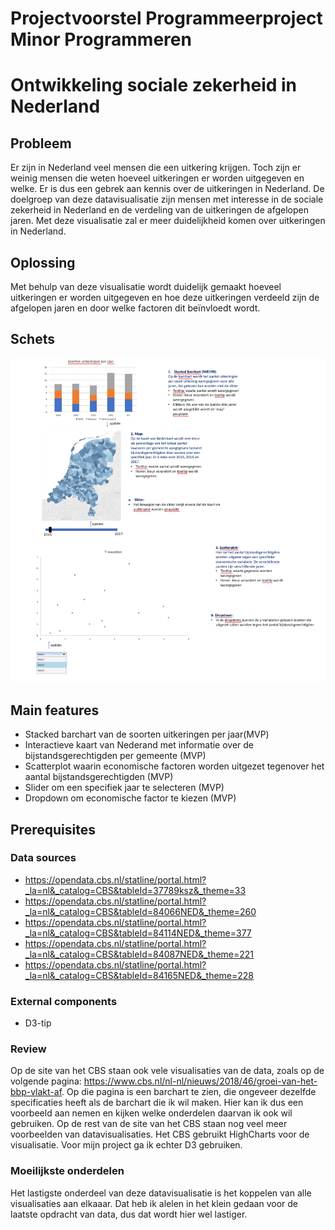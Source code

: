 # Projectvoorstel Programmeerproject Minor Programmeren
# Ontwikkeling sociale zekerheid in Nederland

## Probleem
Er zijn in Nederland veel mensen die een uitkering krijgen. Toch zijn er weinig mensen die weten hoeveel uitkeringen er worden uitgegeven en welke. Er is dus een gebrek aan kennis over de uitkeringen in Nederland. De doelgroep van deze datavisualisatie zijn mensen met interesse in de sociale zekerheid in Nederland en de verdeling van de uitkeringen de afgelopen jaren. Met deze visualisatie zal er meer duidelijkheid komen over uitkeringen in Nederland.

## Oplossing
Met behulp van deze visualisatie wordt duidelijk gemaakt hoeveel uitkeringen er worden uitgegeven en hoe deze uitkeringen verdeeld zijn de afgelopen jaren en door welke factoren dit beïnvloedt wordt.

## Schets
![](doc/sketch.jpg)

## Main features
* Stacked barchart van de soorten uitkeringen per jaar(MVP)
* Interactieve kaart van Nederand met informatie over de bijstandsgerechtigden per gemeente (MVP)
* Scatterplot waarin economische factoren worden uitgezet tegenover het aantal bijstandsgerechtigden (MVP)
* Slider om een specifiek jaar te selecteren (MVP)
* Dropdown om economische factor te kiezen (MVP)

## Prerequisites
### Data sources
* https://opendata.cbs.nl/statline/portal.html?_la=nl&_catalog=CBS&tableId=37789ksz&_theme=33
* https://opendata.cbs.nl/statline/portal.html?_la=nl&_catalog=CBS&tableId=84066NED&_theme=260
* https://opendata.cbs.nl/statline/portal.html?_la=nl&_catalog=CBS&tableId=84114NED&_theme=377
* https://opendata.cbs.nl/statline/portal.html?_la=nl&_catalog=CBS&tableId=84087NED&_theme=221
* https://opendata.cbs.nl/statline/portal.html?_la=nl&_catalog=CBS&tableId=84165NED&_theme=228

### External components
* D3-tip

### Review
Op de site van het CBS staan ook vele visualisaties van de data, zoals op de volgende pagina: https://www.cbs.nl/nl-nl/nieuws/2018/46/groei-van-het-bbp-vlakt-af.
Op die pagina is een barchart te zien, die ongeveer dezelfde specificaties heeft als de barchart die ik wil maken. Hier kan ik dus een voorbeeld aan nemen en kijken welke onderdelen daarvan ik ook wil gebruiken. Op de rest van de site van het CBS staan nog veel meer voorbeelden van datavisualisaties. Het CBS gebruikt HighCharts voor de visualisatie. Voor mijn project ga ik echter D3 gebruiken.

### Moeilijkste onderdelen
Het lastigste onderdeel van deze datavisualisatie is het koppelen van alle visualisaties aan elkaaar. Dat heb ik alelen in het klein gedaan voor de laatste opdracht van data, dus dat wordt hier wel lastiger.

